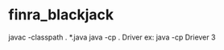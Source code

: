 # finra_blackjack

javac -classpath . *.java
java -cp . Driver <numberOfPlayer>
ex: java -cp Driever 3

